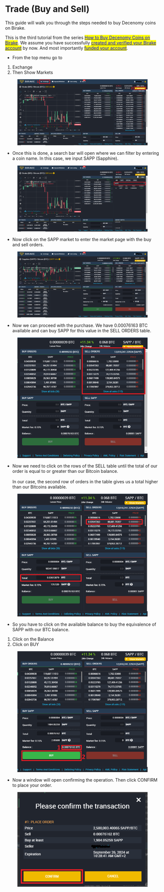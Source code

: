 # Trade (Buy and Sell)

This guide will walk you through the steps needed to buy Decenomy coins on Birake.

This is the third tutorial from the series [<mark style="color:blue;">How to Buy Decenomy Coins on Birake</mark>](./). We assume you have successfully [<mark style="color:blue;">created and verified your Birake account</mark>](user-account-creation-and-kyc-verification.md) by now. And most importantly [<mark style="color:blue;">funded your account</mark>](deposits-and-withdrawals.md). &#x20;

* From the top menu go to&#x20;

1. Exchange
2. Then Show Markets

<figure><img src="../../../.gitbook/assets/exchange-show markets.PNG" alt=""><figcaption></figcaption></figure>

* Once this is done, a search bar will open where we can filter by entering a coin name. In this case, we input SAPP (Sapphire).

<figure><img src="../../../.gitbook/assets/search SAPP.PNG" alt=""><figcaption></figcaption></figure>

* Now click on the SAPP market to enter the market page with the buy and sell orders.

<figure><img src="../../../.gitbook/assets/sapp-btc market.PNG" alt=""><figcaption></figcaption></figure>

* Now we can proceed with the purchase. We have 0.00076163 BTC available and can buy SAPP for this value in the SELL ORDERS table.

<figure><img src="../../../.gitbook/assets/buy and sell orders.PNG" alt=""><figcaption></figcaption></figure>

* Now we need to click on the rows of the SELL table until the total of our order is equal to or greater than our Bitcoin balance. \
  \
  In our case, the second row of orders in the table gives us a total higher than our Bitcoins available.

<figure><img src="../../../.gitbook/assets/fill buy form.PNG" alt=""><figcaption></figcaption></figure>

* So you have to click on the available balance to buy the equivalence of SAPP with our BTC balance.

1. Click on the Balance
2. Click on BUY

<figure><img src="../../../.gitbook/assets/purchase sapp.PNG" alt=""><figcaption></figcaption></figure>

* Now a window will open confirming the operation. Then click CONFIRM to place your order.

<figure><img src="../../../.gitbook/assets/confirmation.PNG" alt=""><figcaption></figcaption></figure>
